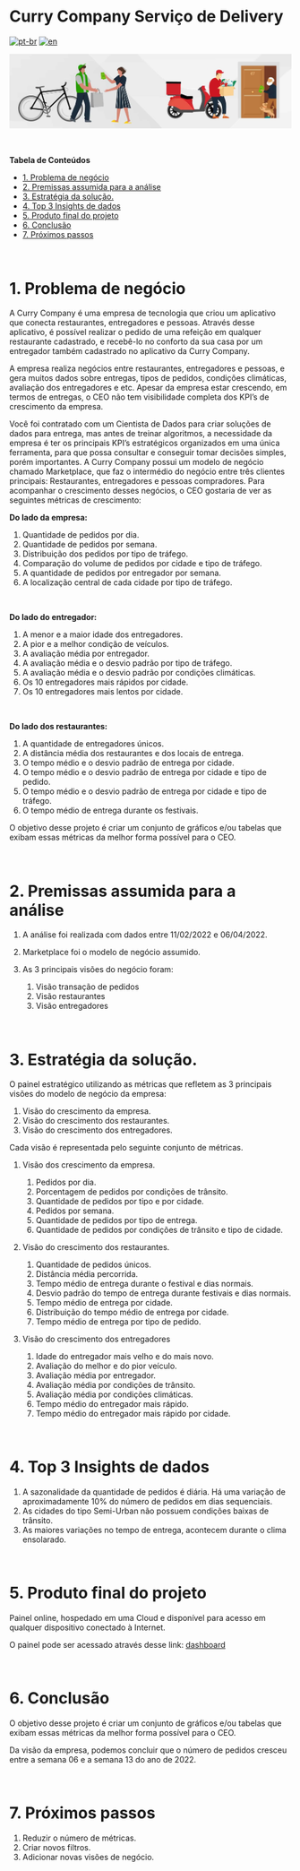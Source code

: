 # Curry Company Serviço de Delivery
[![pt-br](https://img.shields.io/badge/language-pt--br-green.svg)](https://github.com/GustavoNascimento98/curry-company/blob/main/README.md)
[![en](https://img.shields.io/badge/language-en-red.svg)](https://github.com/GustavoNascimento98/curry-company/blob/main/README-en.md)

![](img/food_delivery.jpg)

</br>

**Tabela de Conteúdos**

- [1. Problema de negócio](#1-problema-de-negócio)
- [2. Premissas assumida para a análise](#2-premissas-assumida-para-a-análise)
- [3. Estratégia da solução.](#3-estratégia-da-solução)
- [4. Top 3 Insights de dados](#4-top-3-insights-de-dados)
- [5. Produto final do projeto](#5-produto-final-do-projeto)
- [6. Conclusão](#6-conclusão)
- [7. Próximos passos](#7-próximos-passos)

</br>

# 1. Problema de negócio
    
A Curry Company é uma empresa de tecnologia que criou um aplicativo que conecta restaurantes, entregadores e pessoas. Através desse aplicativo, é possível realizar o pedido de uma refeição em qualquer restaurante cadastrado, e recebê-lo no conforto da sua casa por um entregador também cadastrado no aplicativo da Curry Company.
    
A empresa realiza negócios entre restaurantes, entregadores e pessoas, e gera muitos dados sobre entregas, tipos de pedidos, condições climáticas, avaliação dos entregadores e etc. Apesar da empresa estar crescendo, em termos de entregas, o CEO não tem visibilidade completa dos KPI’s de crescimento da empresa.
    
Você foi contratado com um Cientista de Dados para criar soluções de dados para entrega, mas antes de treinar algoritmos, a necessidade da empresa é ter os principais KPI’s estratégicos organizados em uma única ferramenta, para que possa consultar e conseguir tomar decisões simples, porém importantes. A Curry Company possui um modelo de negócio chamado Marketplace, que faz o intermédio do negócio entre três clientes principais: Restaurantes, entregadores e pessoas compradores. Para acompanhar o crescimento desses negócios, o CEO gostaria de ver as seguintes métricas de crescimento:
    
****************Do lado da empresa:****************

1. Quantidade de pedidos por dia.
2. Quantidade de pedidos por semana.
3. Distribuição dos pedidos por tipo de tráfego.
4. Comparação do volume de pedidos por cidade e tipo de tráfego.
5. A quantidade de pedidos por entregador por semana.
6. A localização central de cada cidade por tipo de tráfego.

</br>

********************************************Do lado do entregador:********************************************

1. A menor e a maior idade dos entregadores.
2. A pior e a melhor condição de veículos.
3. A avaliação média por entregador.
4. A avaliação média e o desvio padrão por tipo de tráfego.
5. A avaliação média e o desvio padrão por condições climáticas.
6. Os 10 entregadores mais rápidos por cidade.
7. Os 10 entregadores mais lentos por cidade.

</br>

**************************************************Do lado dos restaurantes:**************************************************

1. A quantidade de entregadores únicos.
2. A distância média dos restaurantes e dos locais de entrega.
3. O tempo médio e o desvio padrão de entrega por cidade.
4. O tempo médio e o desvio padrão de entrega por cidade e tipo de pedido.
5. O tempo médio e o desvio padrão de entrega por cidade e tipo de tráfego.
6. O tempo médio de entrega durante os festivais.

O objetivo desse projeto é criar um conjunto de gráficos e/ou tabelas que exibam essas métricas da melhor forma possível para o CEO.
    
</br>

# 2. Premissas assumida para a análise

1. A análise foi realizada com dados entre 11/02/2022 e 06/04/2022.
2. Marketplace foi o modelo de negócio assumido.
3. As 3 principais visões do negócio foram:

    1. Visão transação de pedidos
    2. Visão restaurantes
    3. Visão entregadores
    
</br>
    
# 3. Estratégia da solução.

O painel estratégico utilizando as métricas que refletem as 3 principais visões do modelo de negócio da empresa:

1. Visão do crescimento da empresa.
2. Visão do crescimento dos restaurantes.
3. Visão do crescimento dos entregadores.

Cada visão é representada pelo seguinte conjunto de métricas.

1. Visão dos crescimento da empresa.
    1. Pedidos por dia.
    2. Porcentagem de pedidos por condições de trânsito.
    3. Quantidade de pedidos por tipo e por cidade.
    4. Pedidos por semana.
    5. Quantidade de pedidos por tipo de entrega.
    6. Quantidade de pedidos por condições de trânsito e tipo de cidade.
    
2. Visão do crescimento dos restaurantes.
    1. Quantidade de pedidos únicos.
    2. Distância média percorrida.
    3. Tempo médio de entrega durante o festival e dias normais.
    4. Desvio padrão do tempo de entrega durante festivais e dias normais.
    5. Tempo médio de entrega por cidade.
    6. Distribuição do tempo médio de entrega por cidade.
    7. Tempo médio de entrega por tipo de pedido.
    
3. Visão do crescimento dos entregadores
    1. Idade do entregador mais velho e do mais novo.
    2. Avaliação do melhor e do pior veículo.
    3. Avaliação média por entregador.
    4. Avaliação média por condições de trânsito.
    5. Avaliação média por condições climáticas.
    6. Tempo médio do entregador mais rápido.
    7. Tempo médio do entregador mais rápido por cidade.
    
</br>

# 4. Top 3 Insights de dados
    
1. A sazonalidade da quantidade de pedidos é diária. Há uma variação de aproximadamente 10% do número de pedidos em dias sequenciais.
2. As cidades do tipo Semi-Urban não possuem condições baixas de trânsito.
3. As maiores variações no tempo de entrega, acontecem durante o clima ensolarado.

</br>

# 5. Produto final do projeto

Painel online, hospedado em uma Cloud e disponível para acesso em qualquer dispositivo conectado à Internet.

O painel pode ser acessado através desse link: [dashboard](https://gustavo-curry-company.streamlit.app/)

</br>

# 6. Conclusão

O objetivo desse projeto é criar um conjunto de gráficos e/ou tabelas que exibam essas métricas da melhor forma possível para o CEO.

Da visão da empresa, podemos concluir que o número de pedidos cresceu entre a semana 06 e a semana 13 do ano de 2022.

</br>

# 7. Próximos passos

1. Reduzir o número de métricas.
2. Criar novos filtros.
3. Adicionar novas visões de negócio.

